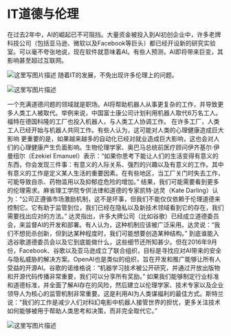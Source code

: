 # [](#header-1)IT道德与伦理

在过去2年中，AI的崛起已不可阻挡。大量资金被投入到AI初创企业中，许多老牌科技公司（包括亚马逊、微软以及Facebook等巨头）都已经开设新的研究实验室。可以毫不夸张地说，现在软件就意味着AI。有些人预测，AI即将带来巨变，其影响甚至超过互联网。

![这里写图片描述](http://p2.so.qhimgs1.com/bdr/_240_/t01a1cdffc20952368e.jpg)
随着IT的发展，不免出现许多伦理上的问题。

![这里写图片描述](http://cms-bucket.nosdn.127.net/db335e41519e4028b5c1b36ef11676c520170317095230.jpeg?imageView&thumbnail=550x0)

一个充满道德问题的领域就是职场。AI将帮助机器人从事更复杂的工作，并导致更多人类工人被取代。举例来说，中国富士康公司计划利用机器人取代6万名工人。福特在德国科隆的工厂也投入机器人，与人类工人协调工作。
在许多工厂，人类工人已经开始与机器人共同工作。有些人认为，这可能对人类的心理健康造成巨大影响
更重要的是，如果越来越多的自动化已经对就业造成巨大影响，这也会对人们的心理健康产生负面影响。生物伦理学家、奥巴马总统前医疗顾问伊齐基尔·伊曼纽尔（Ezekiel Emanuel）表示：“如果你思考下能让人们的生活变得有意义的东西，你会发现三件事：有意义的人际关系、强烈的兴趣以及有意义的工作。其中有意义的工作是定义某人生活的重要因素。在有些地区，当工厂关门时失去工作，可能导致自杀、药物滥用以及抑郁症危险的增加。”
结果，我们可能需要看到更多的伦理需求。麻省理工学院专供法律和道德的专家凯特·达灵（Kate Darling）认为：“公司正遵循市场激励机制，这不是坏事，但我们不能仅仅依赖于伦理道德来控制它。它有助于监管到位，我们已经在隐私以及新技术领域看到它的存在，我们需要找出应对的方法。”
达灵指出，许多大牌公司（比如谷歌）已经成立道德委员会，来监督AI的开发和部署。有人认为，这种机制应该被广泛采用。达灵说：“我们不想扼杀创新，但到达某种程度时，我们可能想要创造某种结构。”
到底谁能入选谷歌道德委员会以及它到底能做什么，这些细节还所知甚少。但在2016年9月份，Facebook、谷歌以及亚马逊成立了联合组织，目标是寻找应对AI带来的安全与隐私威胁的解决方案。OpenAI也是类似的组织，旨在开发和推广能够让所有人受益的开源AI。谷歌的诺维格说：“机器学习技术被公开研究，并通过开放出版物和开源代码传播非常重要，我们可以分享所有奖励。”
如果我们能够制定行业标准和道德标准，并全面了解AI存在的风险，然后建立以伦理学家、技术专家以及企业领导人为核心的监管机制非常重要。这是利用AI为人类谋福利的最佳方式。斯特兰说：“我们的工作是减少人们对科幻电影中机器人接管世界的担忧，更多关注技术如何能够被用于帮助人类思考和决策，而非完全取代它。”

![这里写图片描述](http://p0.so.qhimgs1.com/bdr/_240_/t018f8f6458fc049b04.jpg)